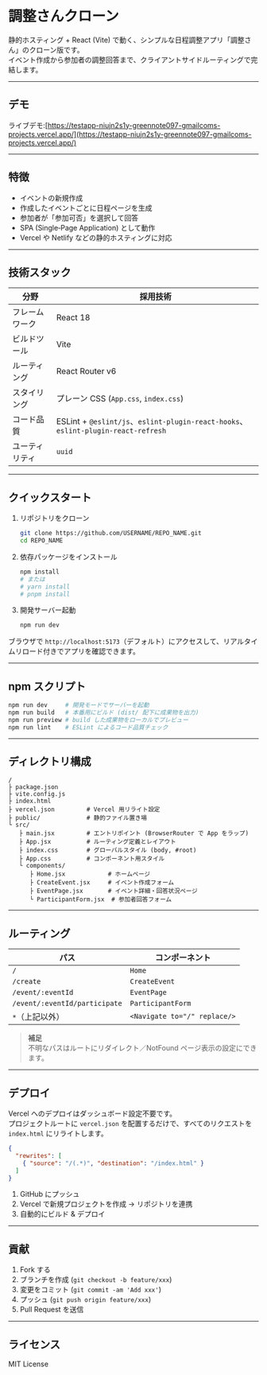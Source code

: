 # 調整さんクローン

静的ホスティング + React (Vite) で動く、シンプルな日程調整アプリ「調整さん」のクローン版です。  
イベント作成から参加者の調整回答まで、クライアントサイドルーティングで完結します。

---

## デモ

ライブデモ:[https://testapp-niujn2s1y-greennote097-gmailcoms-projects.vercel.app/](https://testapp-niujn2s1y-greennote097-gmailcoms-projects.vercel.app/)

---

## 特徴

- イベントの新規作成
- 作成したイベントごとに日程ページを生成
- 参加者が「参加可否」を選択して回答
- SPA (Single‑Page Application) として動作
- Vercel や Netlify などの静的ホスティングに対応

---

## 技術スタック

| 分野         | 採用技術                                                          |
| ------------ | ------------------------------------------------------------------ |
| フレームワーク | React 18                                                           |
| ビルドツール   | Vite                                                               |
| ルーティング   | React Router v6                                                    |
| スタイリング   | プレーン CSS (`App.css`, `index.css`)                              |
| コード品質    | ESLint + `@eslint/js`、`eslint-plugin-react-hooks`、`eslint-plugin-react-refresh` |
| ユーティリティ  | `uuid`                                                             |

---

## クイックスタート

1. リポジトリをクローン  
   ```bash
   git clone https://github.com/USERNAME/REPO_NAME.git
   cd REPO_NAME
   ```

2. 依存パッケージをインストール  
   ```bash
   npm install
   # または
   # yarn install
   # pnpm install
   ```

3. 開発サーバー起動  
   ```bash
   npm run dev
   ```
ブラウザで `http://localhost:5173`（デフォルト）にアクセスして、リアルタイムリロード付きでアプリを確認できます。

---

## npm スクリプト

```bash
npm run dev     # 開発モードでサーバーを起動
npm run build   # 本番用にビルド (dist/ 配下に成果物を出力)
npm run preview # build した成果物をローカルでプレビュー
npm run lint    # ESLint によるコード品質チェック
```

---

## ディレクトリ構成

```
/
├ package.json
├ vite.config.js
├ index.html
├ vercel.json         # Vercel 用リライト設定
├ public/             # 静的ファイル置き場
└ src/
   ├ main.jsx         # エントリポイント (BrowserRouter で App をラップ)
   ├ App.jsx          # ルーティング定義とレイアウト
   ├ index.css        # グローバルスタイル (body, #root)
   ├ App.css          # コンポーネント用スタイル
   └ components/
      ├ Home.jsx            # ホームページ
      ├ CreateEvent.jsx     # イベント作成フォーム
      ├ EventPage.jsx       # イベント詳細・回答状況ページ
      └ ParticipantForm.jsx  # 参加者回答フォーム
```

---

## ルーティング

| パス                          | コンポーネント              |
| ----------------------------- | -------------------------- |
| `/`                            | `Home`                     |
| `/create`                      | `CreateEvent`              |
| `/event/:eventId`              | `EventPage`                |
| `/event/:eventId/participate`  | `ParticipantForm`          |
| `*`（上記以外）                | `<Navigate to="/" replace/>` |

> **補足**  
> 不明なパスはルートにリダイレクト／NotFound ページ表示の設定にできます。

---

## デプロイ

Vercel へのデプロイはダッシュボード設定不要です。  
プロジェクトルートに `vercel.json` を配置するだけで、すべてのリクエストを `index.html` にリライトします。

```json
{
  "rewrites": [
    { "source": "/(.*)", "destination": "/index.html" }
  ]
}
```

1. GitHub にプッシュ  
2. Vercel で新規プロジェクトを作成 → リポジトリを連携  
3. 自動的にビルド & デプロイ  

---

## 貢献

1. Fork する  
2. ブランチを作成 (`git checkout -b feature/xxx`)  
3. 変更をコミット (`git commit -am 'Add xxx'`)  
4. プッシュ (`git push origin feature/xxx`)  
5. Pull Request を送信  

---

## ライセンス

MIT License
